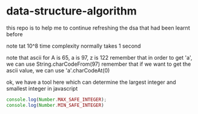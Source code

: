 # data-structure-algorithm
this repo is to help me to continue refreshing the dsa that had been learnt before

note tat 10^8 time complexity normally takes 1 second

note that ascii for A is 65, a is 97, z is 122
remember that in order to get 'a', we can use String.charCodeFrom(97)
remember that if we want to get the ascii value, we can use 'a'.charCodeAt(0)

ok, we have a tool here which can determine the largest integer and smallest integer in javascript

```javascript
console.log(Number.MAX_SAFE_INTEGER);
console.log(Number.MIN_SAFE_INTEGER)
```